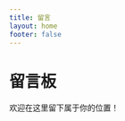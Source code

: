 ```yaml
---
title: 留言
layout: home
footer: false
---
```


# 留言板
欢迎在这里留下属于你的位置！

<div style="height: 13px !important;"></div>

<MsgBoard />